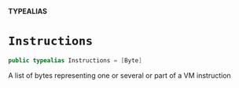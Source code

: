 **TYPEALIAS**

# `Instructions`

```swift
public typealias Instructions = [Byte]
```

A list of bytes representing one or several or part of a VM instruction